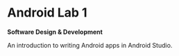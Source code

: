 # Android Lab 1
**Software Design & Development**

An introduction to writing Android apps in Android Studio.

